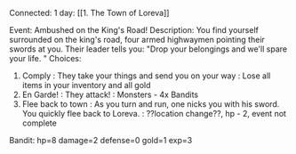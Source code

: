 Connected:
1 day: [[1. The Town of Loreva]]

Event: Ambushed on the King's Road!
Description: You find yourself surrounded on the king's road, four armed highwaymen pointing their swords at you. Their leader tells you: "Drop your belongings and we'll spare your life. "
Choices: 
1. Comply : They take your things and send you on your way : Lose all items in your inventory and all gold
2. En Garde! : They attack! : Monsters - 4x Bandits
3. Flee back to town : As you turn and run, one nicks you with his sword. You quickly flee back to Loreva. : ??location change??, hp - 2, event not complete

Bandit:
hp=8
damage=2
defense=0
gold=1
exp=3
